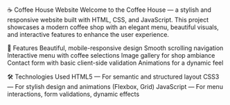 ☕ Coffee House Website
Welcome to the Coffee House — a stylish and responsive website built with HTML, CSS, and JavaScript. This project showcases a modern coffee shop with an elegant menu, beautiful visuals, and interactive features to enhance the user experience.

🌟 Features
Beautiful, mobile-responsive design
Smooth scrolling navigation
Interactive menu with coffee selections
Image gallery for shop ambiance
Contact form with basic client-side validation
Animations for a dynamic feel

🛠️ Technologies Used
HTML5 — For semantic and structured layout
CSS3 — For stylish design and animations (Flexbox, Grid)
JavaScript — For menu interactions, form validations, dynamic effects

